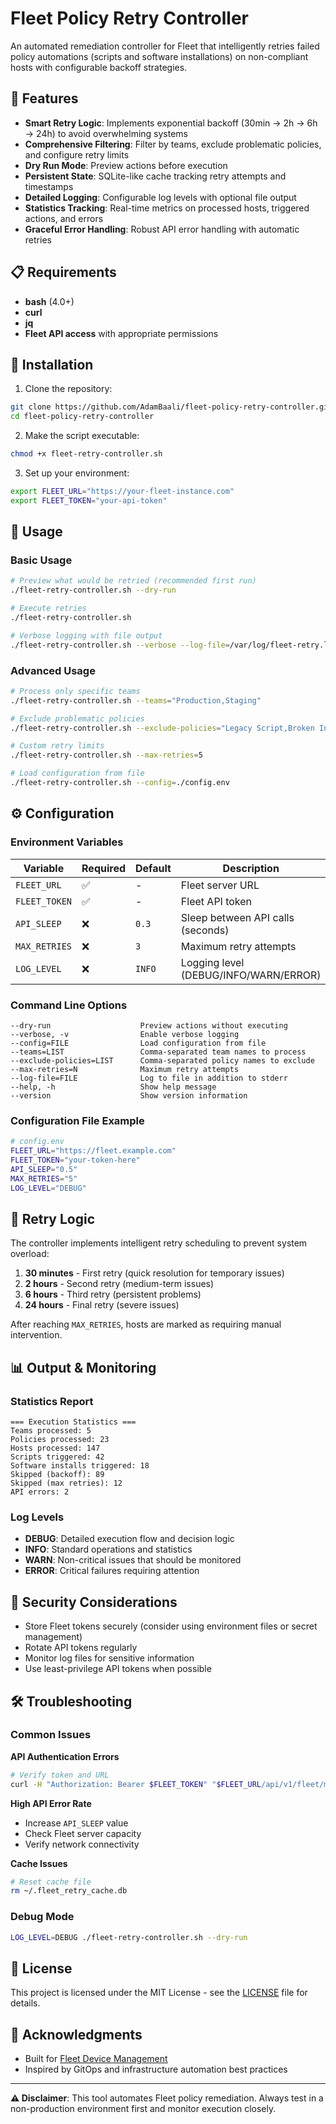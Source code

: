 # Fleet Policy Retry Controller

An automated remediation controller for Fleet that intelligently retries failed policy automations (scripts and software installations) on non-compliant hosts with configurable backoff strategies.

## 🚀 Features

- **Smart Retry Logic**: Implements exponential backoff (30min → 2h → 6h → 24h) to avoid overwhelming systems
- **Comprehensive Filtering**: Filter by teams, exclude problematic policies, and configure retry limits
- **Dry Run Mode**: Preview actions before execution
- **Persistent State**: SQLite-like cache tracking retry attempts and timestamps
- **Detailed Logging**: Configurable log levels with optional file output
- **Statistics Tracking**: Real-time metrics on processed hosts, triggered actions, and errors
- **Graceful Error Handling**: Robust API error handling with automatic retries

## 📋 Requirements

- **bash** (4.0+)
- **curl** 
- **jq**
- **Fleet API access** with appropriate permissions

## 🔧 Installation

1. Clone the repository:
```bash
git clone https://github.com/AdamBaali/fleet-policy-retry-controller.git
cd fleet-policy-retry-controller
```

2. Make the script executable:
```bash
chmod +x fleet-retry-controller.sh
```

3. Set up your environment:
```bash
export FLEET_URL="https://your-fleet-instance.com"
export FLEET_TOKEN="your-api-token"
```

## 🚦 Usage

### Basic Usage

```bash
# Preview what would be retried (recommended first run)
./fleet-retry-controller.sh --dry-run

# Execute retries
./fleet-retry-controller.sh

# Verbose logging with file output
./fleet-retry-controller.sh --verbose --log-file=/var/log/fleet-retry.log
```

### Advanced Usage

```bash
# Process only specific teams
./fleet-retry-controller.sh --teams="Production,Staging"

# Exclude problematic policies
./fleet-retry-controller.sh --exclude-policies="Legacy Script,Broken Install"

# Custom retry limits
./fleet-retry-controller.sh --max-retries=5

# Load configuration from file
./fleet-retry-controller.sh --config=./config.env
```

## ⚙️ Configuration

### Environment Variables

| Variable | Required | Default | Description |
|----------|----------|---------|-------------|
| `FLEET_URL` | ✅ | - | Fleet server URL |
| `FLEET_TOKEN` | ✅ | - | Fleet API token |
| `API_SLEEP` | ❌ | `0.3` | Sleep between API calls (seconds) |
| `MAX_RETRIES` | ❌ | `3` | Maximum retry attempts |
| `LOG_LEVEL` | ❌ | `INFO` | Logging level (DEBUG/INFO/WARN/ERROR) |

### Command Line Options

```
--dry-run                    Preview actions without executing
--verbose, -v                Enable verbose logging
--config=FILE                Load configuration from file
--teams=LIST                 Comma-separated team names to process
--exclude-policies=LIST      Comma-separated policy names to exclude
--max-retries=N              Maximum retry attempts
--log-file=FILE              Log to file in addition to stderr
--help, -h                   Show help message
--version                    Show version information
```

### Configuration File Example

```bash
# config.env
FLEET_URL="https://fleet.example.com"
FLEET_TOKEN="your-token-here"
API_SLEEP="0.5"
MAX_RETRIES="5"
LOG_LEVEL="DEBUG"
```

## 🔄 Retry Logic

The controller implements intelligent retry scheduling to prevent system overload:

1. **30 minutes** - First retry (quick resolution for temporary issues)
2. **2 hours** - Second retry (medium-term issues)
3. **6 hours** - Third retry (persistent problems)
4. **24 hours** - Final retry (severe issues)

After reaching `MAX_RETRIES`, hosts are marked as requiring manual intervention.

## 📊 Output & Monitoring

### Statistics Report
```
=== Execution Statistics ===
Teams processed: 5
Policies processed: 23
Hosts processed: 147
Scripts triggered: 42
Software installs triggered: 18
Skipped (backoff): 89
Skipped (max retries): 12
API errors: 2
```

### Log Levels
- **DEBUG**: Detailed execution flow and decision logic
- **INFO**: Standard operations and statistics
- **WARN**: Non-critical issues that should be monitored
- **ERROR**: Critical failures requiring attention

## 🔐 Security Considerations

- Store Fleet tokens securely (consider using environment files or secret management)
- Rotate API tokens regularly
- Monitor log files for sensitive information
- Use least-privilege API tokens when possible

## 🛠️ Troubleshooting

### Common Issues

**API Authentication Errors**
```bash
# Verify token and URL
curl -H "Authorization: Bearer $FLEET_TOKEN" "$FLEET_URL/api/v1/fleet/me"
```

**High API Error Rate**
- Increase `API_SLEEP` value
- Check Fleet server capacity
- Verify network connectivity

**Cache Issues**
```bash
# Reset cache file
rm ~/.fleet_retry_cache.db
```

### Debug Mode
```bash
LOG_LEVEL=DEBUG ./fleet-retry-controller.sh --dry-run
```

## 📄 License

This project is licensed under the MIT License - see the [LICENSE](LICENSE) file for details.

## 🙏 Acknowledgments

- Built for [Fleet Device Management](https://fleetdm.com/)
- Inspired by GitOps and infrastructure automation best practices
---

**⚠️ Disclaimer**: This tool automates Fleet policy remediation. Always test in a non-production environment first and monitor execution closely.

